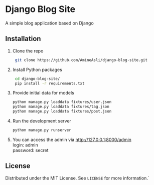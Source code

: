 # Django Blog Site

A simple blog application based on Django

## Installation

1. Clone the repo
   ```sh
    git clone https://github.com/AmineAsli/django-blog-site.git
   ```
2. Install Python packages
   ```sh
    cd django-blog-site/
    pip install -r requirements.txt
   ```
3. Provide initial data for models 
   ```sh
   python manage.py loaddata fixtures/user.json 
   python manage.py loaddata fixtures/tag.json 
   python manage.py loaddata fixtures/post.json 
   ```
4. Run the development server
   ```sh
   python manage.py runserver

5. You can access the admin via http://127.0.0.1:8000/admin  
   login: admin  
   password: secret
 
## License

Distributed under the MIT License. See `LICENSE` for more information.`
